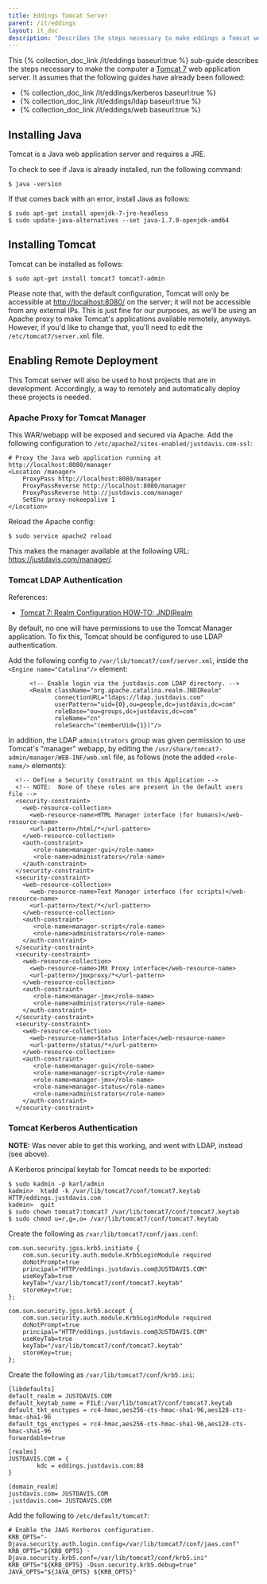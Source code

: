 ```yaml
---
title: Eddings Tomcat Server
parent: /it/eddings
layout: it_doc
description: "Describes the steps necessary to make eddings a Tomcat web application server."
---
```


This {% collection_doc_link /it/eddings baseurl:true %} sub-guide describes the steps necessary to make the computer a [Tomcat 7](http://tomcat.apache.org/) web application server. It assumes that the following guides have already been followed:

* {% collection_doc_link /it/eddings/kerberos baseurl:true %}
* {% collection_doc_link /it/eddings/ldap baseurl:true %}
* {% collection_doc_link /it/eddings/web baseurl:true %}


## Installing Java

Tomcat is a Java web application server and requires a JRE.

To check to see if Java is already installed, run the following command:

```shell-session
$ java -version
```

If that comes back with an error, install Java as follows:

```shell-session
$ sudo apt-get install openjdk-7-jre-headless
$ sudo update-java-alternatives --set java-1.7.0-openjdk-amd64
```


## Installing Tomcat

Tomcat can be installed as follows:

```shell-session
$ sudo apt-get install tomcat7 tomcat7-admin
```

Please note that, with the default configuration, Tomcat will only be accessible at <http://localhost:8080/> on the server; it will not be accessible from any external IPs. This is just fine for our purposes, as we'll be using an Apache proxy to make Tomcat's applications available remotely, anyways. However, if you'd like to change that, you'll need to edit the `/etc/tomcat7/server.xml` file.


## Enabling Remote Deployment

This Tomcat server will also be used to host projects that are in development. Accordingly, a way to remotely and automatically deploy these projects is needed.


### Apache Proxy for Tomcat Manager

This WAR/webapp will be exposed and secured via Apache. Add the following configuration to `/etc/apache2/sites-enabled/justdavis.com-ssl`:

```
# Proxy the Java web application running at http://localhost:8080/manager
<Location /manager>
	ProxyPass http://localhost:8080/manager
	ProxyPassReverse http://localhost:8080/manager
	ProxyPassReverse http://justdavis.com/manager
	SetEnv proxy-nokeepalive 1
</Location>
```

Reload the Apache config:

```shell-session
$ sudo service apache2 reload
```

This makes the manager available at the following URL: <https://justdavis.com/manager/>.


### Tomcat LDAP Authentication

References:

* [Tomcat 7: Realm Configuration HOW-TO: JNDIRealm](http://tomcat.apache.org/tomcat-7.0-doc/realm-howto.html#JNDIRealm)

By default, no one will have permissions to use the Tomcat Manager application. To fix this, Tomcat should be configured to use LDAP authentication.

Add the following config to `/var/lib/tomcat7/conf/server.xml`, inside the `<Engine name="Catalina"/>` element:

```
      <!-- Enable login via the justdavis.com LDAP directory. -->
      <Realm className="org.apache.catalina.realm.JNDIRealm"
             connectionURL="ldaps://ldap.justdavis.com"
             userPattern="uid={0},ou=people,dc=justdavis,dc=com"
             roleBase="ou=groups,dc=justdavis,dc=com"
             roleName="cn"
             roleSearch="(memberUid={1})"/>
```

In addition, the LDAP `administrators` group was given permission to use Tomcat's "manager" webapp, by editing the `/usr/share/tomcat7-admin/manager/WEB-INF/web.xml` file, as follows (note the added `<role-name/>` elements):

```
  <!-- Define a Security Constraint on this Application -->
  <!-- NOTE:  None of these roles are present in the default users file -->
  <security-constraint>
    <web-resource-collection>
      <web-resource-name>HTML Manager interface (for humans)</web-resource-name>
      <url-pattern>/html/*</url-pattern>
    </web-resource-collection>
    <auth-constraint>
       <role-name>manager-gui</role-name>
       <role-name>administrators</role-name>
    </auth-constraint>
  </security-constraint>
  <security-constraint>
    <web-resource-collection>
      <web-resource-name>Text Manager interface (for scripts)</web-resource-name>
      <url-pattern>/text/*</url-pattern>
    </web-resource-collection>
    <auth-constraint>
       <role-name>manager-script</role-name>
       <role-name>administrators</role-name>
    </auth-constraint>
  </security-constraint>
  <security-constraint>
    <web-resource-collection>
      <web-resource-name>JMX Proxy interface</web-resource-name>
      <url-pattern>/jmxproxy/*</url-pattern>
    </web-resource-collection>
    <auth-constraint>
       <role-name>manager-jmx</role-name>
       <role-name>administrators</role-name>
    </auth-constraint>
  </security-constraint>
  <security-constraint>
    <web-resource-collection>
      <web-resource-name>Status interface</web-resource-name>
      <url-pattern>/status/*</url-pattern>
    </web-resource-collection>
    <auth-constraint>
       <role-name>manager-gui</role-name>
       <role-name>manager-script</role-name>
       <role-name>manager-jmx</role-name>
       <role-name>manager-status</role-name>
       <role-name>administrators</role-name>
    </auth-constraint>
  </security-constraint>
```


### Tomcat Kerberos Authentication

**NOTE:** Was never able to get this working, and went with LDAP, instead (see above).

A Kerberos principal keytab for Tomcat needs to be exported:

```shell-session
$ sudo kadmin -p karl/admin
kadmin>  ktadd -k /var/lib/tomcat7/conf/tomcat7.keytab HTTP/eddings.justdavis.com
kadmin>  quit
$ sudo chown tomcat7:tomcat7 /var/lib/tomcat7/conf/tomcat7.keytab
$ sudo chmod u=r,g=,o= /var/lib/tomcat7/conf/tomcat7.keytab
```

Create the following as `/var/lib/tomcat7/conf/jaas.conf`:

```
com.sun.security.jgss.krb5.initiate {
    com.sun.security.auth.module.Krb5LoginModule required
    doNotPrompt=true
    principal="HTTP/eddings.justdavis.com@JUSTDAVIS.COM"
    useKeyTab=true
    keyTab="/var/lib/tomcat7/conf/tomcat7.keytab"
    storeKey=true;
};

com.sun.security.jgss.krb5.accept {
    com.sun.security.auth.module.Krb5LoginModule required
    doNotPrompt=true
    principal="HTTP/eddings.justdavis.com@JUSTDAVIS.COM"
    useKeyTab=true
    keyTab="/var/lib/tomcat7/conf/tomcat7.keytab"
    storeKey=true;
};
```

Create the following as `/var/lib/tomcat7/conf/krb5.ini`:

```
[libdefaults]
default_realm = JUSTDAVIS.COM
default_keytab_name = FILE:/var/lib/tomcat7/conf/tomcat7.keytab
default_tkt_enctypes = rc4-hmac,aes256-cts-hmac-sha1-96,aes128-cts-hmac-sha1-96
default_tgs_enctypes = rc4-hmac,aes256-cts-hmac-sha1-96,aes128-cts-hmac-sha1-96
forwardable=true

[realms]
JUSTDAVIS.COM = {
        kdc = eddings.justdavis.com:88
}

[domain_realm]
justdavis.com= JUSTDAVIS.COM
.justdavis.com= JUSTDAVIS.COM
```

Add the following to `/etc/default/tomcat7`:

```
# Enable the JAAS Kerberos configuration.
KRB_OPTS="-Djava.security.auth.login.config=/var/lib/tomcat7/conf/jaas.conf"
KRB_OPTS="${KRB_OPTS} -Djava.security.krb5.conf=/var/lib/tomcat7/conf/krb5.ini"
KRB_OPTS="${KRB_OPTS} -Dsun.security.krb5.debug=true"
JAVA_OPTS="${JAVA_OPTS} ${KRB_OPTS}"
```
